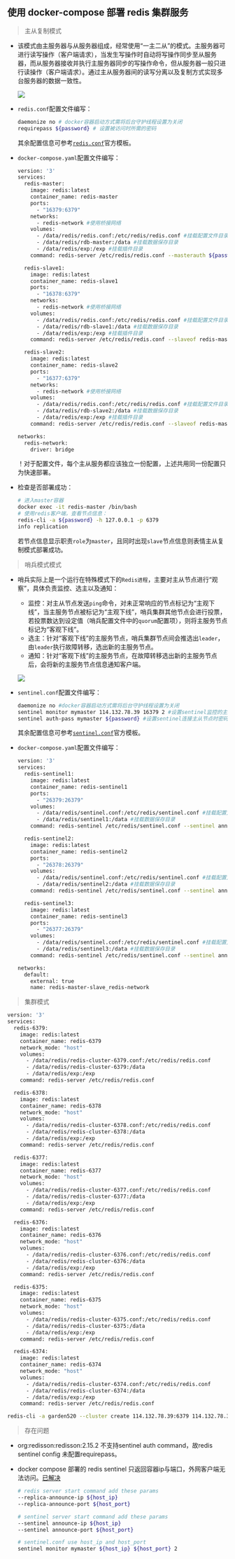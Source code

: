 ## 使用 docker-compose 部署 redis 集群服务

> 主从复制模式

* 该模式由主服务器与从服务器组成，经常使用“一主二从”的模式。主服务器可进行读写操作（客户端请求），当发生写操作时自动将写操作同步至从服务器，而从服务器接收并执行主服务器同步的写操作命令，但从服务器一般只进行读操作（客户端请求）。通过主从服务器间的读写分离以及复制方式实现多台服务器的数据一致性。

  ![](https://raw.githubusercontent.com/Garden12138/picbed-cloud/main/redis/Snipaste_2024-03-09_15-58-26.png)

* ```redis.conf```配置文件编写：
  
  ```bash
  daemonize no # docker容器启动方式需将后台守护线程设置为关闭
  requirepass ${password} # 设置被访问时所需的密码
  ```

  其余配置信息可参考[```redis.conf```](https://github.com/redis/redis/blob/unstable/redis.conf)官方模板。

* ```docker-compose.yaml```配置文件编写：
  
  ```bash
  version: '3'
  services:
    redis-master:
      image: redis:latest
      container_name: redis-master
      ports:
        - "16379:6379"
      networks:
        - redis-network #使用桥接网络
      volumes:
        - /data/redis/redis.conf:/etc/redis/redis.conf #挂载配置文件目录
        - /data/redis/rdb-master:/data #挂载数据保存目录
        - /data/redis/exp:/exp #挂载插件目录
      command: redis-server /etc/redis/redis.conf --masterauth ${password} --replica-announce-ip 114.132.78.39 --replica-announce-port 16379 #启动命令参数分别为指定配置文件、访问主服务器所需密码、暴露的可访问地址以及端口

    redis-slave1:
      image: redis:latest
      container_name: redis-slave1
      ports:
        - "16378:6379"
      networks:
        - redis-network #使用桥接网络
      volumes:
        - /data/redis/redis.conf:/etc/redis/redis.conf #挂载配置文件目录
        - /data/redis/rdb-slave1:/data #挂载数据保存目录
        - /data/redis/exp:/exp #挂载插件目录
      command: redis-server /etc/redis/redis.conf --slaveof redis-master 6379 --masterauth ${password} --replica-announce-ip 114.132.78.39 --replica-announce-port 16378 #启动命令参数分别为指定配置文件、绑定主服务器地址与端口（桥接模式可使用别名+映射端口，HOST模式则需宿主IP+宿主端口）、访问主服务器所需密码、暴露的可访问地址以及端口

    redis-slave2:
      image: redis:latest
      container_name: redis-slave2
      ports:
        - "16377:6379"
      networks:
        - redis-network #使用桥接网络
      volumes:
        - /data/redis/redis.conf:/etc/redis/redis.conf #挂载配置文件目录
        - /data/redis/rdb-slave2:/data #挂载数据保存目录
        - /data/redis/exp:/exp #挂载插件目录
      command: redis-server /etc/redis/redis.conf --slaveof redis-master 6379 --masterauth ${password} --replica-announce-ip 114.132.78.39 --replica-announce-port 16377 #启动命令参数分别为指定配置文件、绑定主服务器地址与端口（桥接模式可使用别名+映射端口，HOST模式则需宿主IP+宿主端口）、访问主服务器所需密码、暴露的可访问地址以及端口

  networks:
    redis-network:
      driver: bridge
  ```

  ！对于配置文件，每个主从服务都应该独立一份配置，上述共用同一份配置只为快速部署。

* 检查是否部署成功：

  ```bash
  # 进入master容器
  docker exec -it redis-master /bin/bash
  # 使用redis客户端，查看节点信息：
  redis-cli -a ${password} -h 127.0.0.1 -p 6379
  info replication
  ```

  若节点信息显示职责```role```为```master```，且同时出现```slave```节点信息则表情主从复制模式部署成功。

> 哨兵模式模式

* 哨兵实际上是一个运行在特殊模式下的```Redis进程```，主要对主从节点进行“观察”，具体负责监控、选主以及通知：

  * 监控：对主从节点发送```ping```命令，对未正常响应的节点标记为“主观下线”，当主服务节点被标记为“主观下线”，哨兵集群其他节点会进行投票，若投票数达到设定值（哨兵配置文件中的```quorum```配置项），则将主服务节点标记为“客观下线”。
  * 选主：针对“客观下线”的主服务节点，哨兵集群节点间会推选出```leader```，由```leader```执行故障转移，选出新的主服务节点。
  * 通知：针对“客观下线”的主服务节点，在故障转移选出新的主服务节点后，会将新的主服务节点信息通知客户端。

  ![](https://raw.githubusercontent.com/Garden12138/picbed-cloud/main/redis/Snipaste_2024-03-09_19-11-06.png)

* ```sentinel.conf```配置文件编写：
  
  ```bash
  daemonize no #docker容器启动方式需将后台守护线程设置为关闭
  sentinel monitor mymaster 114.132.78.39 16379 2 #设置sentinel监控的主服务节点的IP、端口以及客观下线投票数
  sentinel auth-pass mymaster ${password} #设置sentinel连接主从节点时密码
  ```

  其余配置信息可参考[```sentinel.conf```](https://github.com/redis/redis/blob/7.2.4/sentinel.conf)官方模板。

* ```docker-compose.yaml```配置文件编写：

  ```bash
  version: '3'
  services:
    redis-sentinel1:
      image: redis:latest
      container_name: redis-sentinel1
      ports:
        - "26379:26379"
      volumes:
        - /data/redis/sentinel.conf:/etc/redis/sentinel.conf #挂载配置文件目录
        - /data/redis/sentinel1:/data #挂载数据保存目录
      command: redis-sentinel /etc/redis/sentinel.conf --sentinel announce-ip 114.132.78.39 --sentinel announce-port 26379 #启动命令参数分别为指定配置文件、暴露的可访问地址以及端口

    redis-sentinel2:
      image: redis:latest
      container_name: redis-sentinel2
      ports:
        - "26378:26379"
      volumes:
        - /data/redis/sentinel.conf:/etc/redis/sentinel.conf #挂载配置文件目录
        - /data/redis/sentinel2:/data #挂载数据保存目录
      command: redis-sentinel /etc/redis/sentinel.conf --sentinel announce-ip 114.132.78.39 --sentinel announce-port 26378 #启动命令参数分别为指定配置文件、暴露的可访问地址以及端口

    redis-sentinel3:
      image: redis:latest
      container_name: redis-sentinel3
      ports:
        - "26377:26379"
      volumes:
        - /data/redis/sentinel.conf:/etc/redis/sentinel.conf #挂载配置文件目录
        - /data/redis/sentinel3:/data #挂载数据保存目录
      command: redis-sentinel /etc/redis/sentinel.conf --sentinel announce-ip 114.132.78.39 --sentinel announce-port 26377 #启动命令参数分别为指定配置文件、暴露的可访问地址以及端口

  networks:
    default:
      external: true
      name: redis-master-slave_redis-network
  ```

> 集群模式

```bash
version: '3'
services:
  redis-6379:
    image: redis:latest
    container_name: redis-6379
    network_mode: "host"
    volumes:
      - /data/redis/redis-cluster-6379.conf:/etc/redis/redis.conf
      - /data/redis/redis-cluster-6379:/data
      - /data/redis/exp:/exp
    command: redis-server /etc/redis/redis.conf

  redis-6378:
    image: redis:latest
    container_name: redis-6378
    network_mode: "host"
    volumes:
      - /data/redis/redis-cluster-6378.conf:/etc/redis/redis.conf
      - /data/redis/redis-cluster-6378:/data
      - /data/redis/exp:/exp
    command: redis-server /etc/redis/redis.conf

  redis-6377:
    image: redis:latest
    container_name: redis-6377
    network_mode: "host"
    volumes:
      - /data/redis/redis-cluster-6377.conf:/etc/redis/redis.conf
      - /data/redis/redis-cluster-6377:/data
      - /data/redis/exp:/exp
    command: redis-server /etc/redis/redis.conf

  redis-6376:
    image: redis:latest
    container_name: redis-6376
    network_mode: "host"
    volumes:
      - /data/redis/redis-cluster-6376.conf:/etc/redis/redis.conf
      - /data/redis/redis-cluster-6376:/data
      - /data/redis/exp:/exp
    command: redis-server /etc/redis/redis.conf

  redis-6375:
    image: redis:latest
    container_name: redis-6375
    network_mode: "host"
    volumes:
      - /data/redis/redis-cluster-6375.conf:/etc/redis/redis.conf
      - /data/redis/redis-cluster-6375:/data
      - /data/redis/exp:/exp
    command: redis-server /etc/redis/redis.conf

  redis-6374:
    image: redis:latest
    container_name: redis-6374
    network_mode: "host"
    volumes:
      - /data/redis/redis-cluster-6374.conf:/etc/redis/redis.conf
      - /data/redis/redis-cluster-6374:/data
      - /data/redis/exp:/exp
    command: redis-server /etc/redis/redis.conf
```

```bash
redis-cli -a garden520 --cluster create 114.132.78.39:6379 114.132.78.39:6378 114.132.78.39:6377 114.132.78.39:6376 114.132.78.39:6375 114.132.78.39:6374 --cluster-replicas 1
```

> 存在问题

* org:redisson:redisson:2.15.2 不支持sentinel auth command，故redis sentinel config 未配置requirepass。
* docker compose 部署的 redis sentinel 只返回容器ip与端口，外网客户端无法访问。[已解决](https://blog.csdn.net/a1076067274/article/details/109263303)
  
  ```bash
  # redis server start command add these params
  --replica-announce-ip ${host_ip}
  --replica-announce-port ${host_port}

  # sentinel server start command add these params
  --sentinel announce-ip ${host_ip}
  --sentinel announce-port ${host_port}

  # sentinel.conf use host_ip and host_port
  sentinel monitor mymaster ${host_ip} ${host_port} 2
  ```
